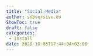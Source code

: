 ```yaml
---
title: "Social-Media"
author: subversive.eu
ShowToc: true
draft: false
categories:
 - Install
date: 2020-10-06T17:44:04+02:00
---
```


